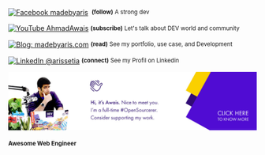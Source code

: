 <div align="left">
    <p><a href="https://www.facebook.com/madebyaris"><img alt="Facebook madebyaris" align="center" src="https://img.shields.io/badge/-@madebyaris-gray.svg?colorA=6A788D&colorB=1da1f2&style=for-the-badge" /></a>&nbsp;<small> <strong>(follow)</strong> A strong dev</small></p>
    <p><a href="https://www.youtube.com/channel/UC1QVIZrWDCR5xcO4wj04sfg"><img alt="YouTube AhmadAwais" align="center" src="https://img.shields.io/badge/YOUTUBE-gray.svg?colorA=6A788D&colorB=ED2403&style=for-the-badge" /></a>&nbsp;<small><strong>(subscribe)</strong> Let's talk about DEV world and community</small></p>
    <p><a href="https://madebyaris.com/"><img alt="Blog: madebyaris.com" align="center" src="https://img.shields.io/badge/-MY%20WEB-gray.svg?colorA=6A788D&colorB=4072FE&style=for-the-badge" /></a>&nbsp;<small><strong>(read)</strong> See my portfolio, use case, and Development</small></p>
    <p><a href="https://www.linkedin.com/in/arissetia/"><img alt="LinkedIn @arissetia" align="center" src="https://img.shields.io/badge/LINKEDIN-gray.svg?colorA=6A788D&colorB=3677B5&style=for-the-badge" /></a>&nbsp;<small><strong>(connect)</strong> See my Profil on Linkedin</small></p>
</div>

[![Sponsor Awais](https://raw.githubusercontent.com/ahmadawais/stuff/master/sponsor/sponsor.jpg)][s]

<small><strong> Awesome Web Engineer</strong></small>

[s]: https://github.com/AhmadAwais/sponsor
[n]: https://NodeCLI.com?utm_source=github&utm_medium=referral&utm_campaign=profile
[v]: https://VSCode.pro?utm_source=github&utm_medium=referral&utm_campaign=profile
[d]: https://DenoBeginner.com?utm_source=github&utm_medium=referral&utm_campaign=profile
[g]: https://github.com/AhmadAwais
